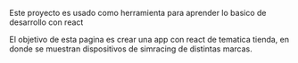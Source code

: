 Este proyecto es usado como herramienta para aprender lo basico de desarrollo con react

El objetivo de esta pagina es crear una app con react de tematica tienda, en donde se muestran dispositivos de simracing de distintas marcas.
